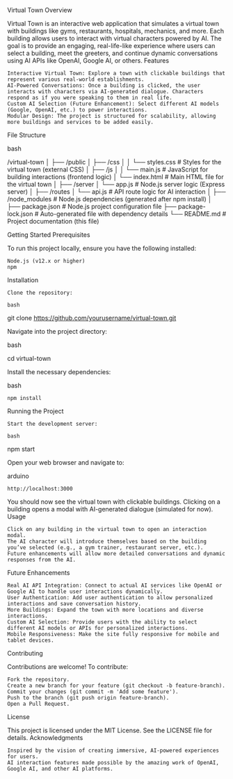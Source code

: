 Virtual Town
Overview

Virtual Town is an interactive web application that simulates a virtual town with buildings like gyms, restaurants, hospitals, mechanics, and more. Each building allows users to interact with virtual characters powered by AI. The goal is to provide an engaging, real-life-like experience where users can select a building, meet the greeters, and continue dynamic conversations using AI APIs like OpenAI, Google AI, or others.
Features

    Interactive Virtual Town: Explore a town with clickable buildings that represent various real-world establishments.
    AI-Powered Conversations: Once a building is clicked, the user interacts with characters via AI-generated dialogue. Characters respond as if you were speaking to them in real life.
    Custom AI Selection (Future Enhancement): Select different AI models (Google, OpenAI, etc.) to power interactions.
    Modular Design: The project is structured for scalability, allowing more buildings and services to be added easily.

File Structure

bash

/virtual-town
│
├── /public
│   ├── /css
│   │   └── styles.css             # Styles for the virtual town (external CSS)
│   ├── /js
│   │   └── main.js                # JavaScript for building interactions (frontend logic)
│   └── index.html                 # Main HTML file for the virtual town
│
├── /server
│   └── app.js                     # Node.js server logic (Express server)
│
├── /routes
│   └── api.js                     # API route logic for AI interaction
│
├── /node_modules                  # Node.js dependencies (generated after npm install)
│
├── package.json                   # Node.js project configuration file
├── package-lock.json              # Auto-generated file with dependency details
└── README.md                      # Project documentation (this file)

Getting Started
Prerequisites

To run this project locally, ensure you have the following installed:

    Node.js (v12.x or higher)
    npm

Installation

    Clone the repository:

    bash

git clone https://github.com/yourusername/virtual-town.git

Navigate into the project directory:

bash

cd virtual-town

Install the necessary dependencies:

bash

    npm install

Running the Project

    Start the development server:

    bash

npm start

Open your web browser and navigate to:

arduino

    http://localhost:3000

You should now see the virtual town with clickable buildings. Clicking on a building opens a modal with AI-generated dialogue (simulated for now).
Usage

    Click on any building in the virtual town to open an interaction modal.
    The AI character will introduce themselves based on the building you’ve selected (e.g., a gym trainer, restaurant server, etc.).
    Future enhancements will allow more detailed conversations and dynamic responses from the AI.

Future Enhancements

    Real AI API Integration: Connect to actual AI services like OpenAI or Google AI to handle user interactions dynamically.
    User Authentication: Add user authentication to allow personalized interactions and save conversation history.
    More Buildings: Expand the town with more locations and diverse interactions.
    Custom AI Selection: Provide users with the ability to select different AI models or APIs for personalized interactions.
    Mobile Responsiveness: Make the site fully responsive for mobile and tablet devices.

Contributing

Contributions are welcome! To contribute:

    Fork the repository.
    Create a new branch for your feature (git checkout -b feature-branch).
    Commit your changes (git commit -m 'Add some feature').
    Push to the branch (git push origin feature-branch).
    Open a Pull Request.

License

This project is licensed under the MIT License. See the LICENSE file for details.
Acknowledgments

    Inspired by the vision of creating immersive, AI-powered experiences for users.
    AI interaction features made possible by the amazing work of OpenAI, Google AI, and other AI platforms.
